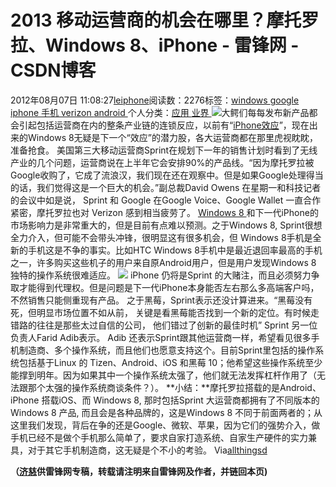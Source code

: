 
# 2013 移动运营商的机会在哪里？摩托罗拉、Windows 8、iPhone - 雷锋网 - CSDN博客


2012年08月07日 11:08:27[leiphone](https://me.csdn.net/leiphone)阅读数：2276标签：[windows																](https://so.csdn.net/so/search/s.do?q=windows&t=blog)[google																](https://so.csdn.net/so/search/s.do?q=google&t=blog)[iphone																](https://so.csdn.net/so/search/s.do?q=iphone&t=blog)[手机																](https://so.csdn.net/so/search/s.do?q=手机&t=blog)[verizon																](https://so.csdn.net/so/search/s.do?q=verizon&t=blog)[android																](https://so.csdn.net/so/search/s.do?q=android&t=blog)[
							](https://so.csdn.net/so/search/s.do?q=verizon&t=blog)[
																					](https://so.csdn.net/so/search/s.do?q=手机&t=blog)个人分类：[应用																](https://blog.csdn.net/leiphone/article/category/873392)[业界																](https://blog.csdn.net/leiphone/article/category/873390)[
							](https://blog.csdn.net/leiphone/article/category/873392)
[
				](https://so.csdn.net/so/search/s.do?q=手机&t=blog)
[
			](https://so.csdn.net/so/search/s.do?q=手机&t=blog)
[
		](https://so.csdn.net/so/search/s.do?q=iphone&t=blog)
[
	](https://so.csdn.net/so/search/s.do?q=google&t=blog)
[
	](https://so.csdn.net/so/search/s.do?q=windows&t=blog)![](http://www.leiphone.com/wp-content/uploads/2012/08/sprit-150x150.jpg)大鳄们每每发布新产品都会引起包括运营商在内的整条产业链的连锁反应，以前有“[iPhone效应](http://www.leiphone.com/12725-keats-who-drives-the-mobile-economy.html)”，现在出来的Windows
 8无疑是下一个“效应”的潜力股，各大运营商都在那里虎视眈眈，准备抢食。
美国第三大移动运营商Sprint在规划下一年的销售计划时看到了无线产业的几个问题，运营商说在上半年它会安排90%的产品线。“因为摩托罗拉被Google收购了，它成了流浪汉，我们现在还在观察中。但是如果Google处理得当的话，我们觉得这是一个巨大的机会。”副总裁David Owens 在星期一和科技记者的会议中如是说，
Sprint 和 Google 在Google Voice、Google Wallet 一直合作紧密，摩托罗拉也对 Verizon 感到相当疲劳了。
[Windows
 8 ](http://www.leiphone.com/12804-keats-windows-8-tutorial-setup.html)和下一代iPhone的市场影响力是非常重大的，但是目前有点难以预测。之于Windows 8, Sprint很想全力介入，但可能不会带头冲锋，很明显这有很多机会，但 Windows 8手机是全新的手机这是不争的事实。比如HTC Windows 8手机中是最近退回率最高的手机之一，许多购买这些机子的用户来自原Android用户，但是用户发现Windows 8 独特的操作系统很难适应。
![](http://www.leiphone.com/wp-content/uploads/2012/08/2013-win8.jpg)
iPhone 仍将是Sprint 的大赌注，而且必须努力争取才能得到代理权。但是问题是下一代iPhone本身能否左右那么多高端客户吗，不然销售只能侧重现有产品。
之于黑莓，Sprint表示还没计算进来。“黑莓没有死，但明显市场位置不如从前， 关键是看黑莓能否找到一个新的定位。有时候走错路的往往是那些太过自信的公司， 他们错过了创新的最佳时机” Sprint 另一位负责人Farid Adib表示。
Adib 还表示Sprint跟其他运营商一样，希望看见很多手机制造商、多个操作系统，而且他们也愿意支持这个。目前Sprint里包括的操作系统包括基于Linux 的 Tizen、Android、iOS 和黑莓 10；他希望这些操作系统至少能撑到明年。因为如果其中一个操作系统太强了，他们就无法发挥杠杆作用了（无法跟那个太强的操作系统商谈条件？）。
**小结：**摩托罗拉搭载的是Android、iPhone
 搭载iOS、而 Windows 8, 那时包括Sprint 大运营商都拥有了不同版本的 Windows 8 产品, 而且会是各种品牌的，这是Windows 8 不同于前面两者的；从这里我们发现，背后在争的还是Google、微软、苹果，因为它们的强势介入，做手机已经不是做个手机那么简单了，要求自家打造系统、自家生产硬件的实力兼具，对于其它手机制造商，这无疑是个不小的考验。
Via[allthingsd](http://allthingsd.com/20120806/googles-motorola-windows-8-iphone-are-key-variables-in-sprints-2013-plans/)

**（****[济慈](http://www.leiphone.com/author/emerson)****供****雷锋网****专稿，转载请注明来自雷锋网及作者，并链回本页)**
[
](https://so.csdn.net/so/search/s.do?q=windows&t=blog)
